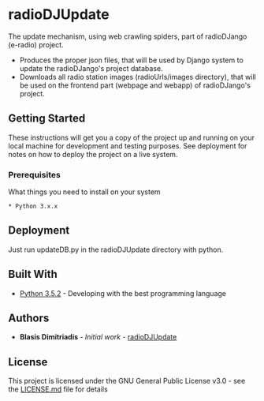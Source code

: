 # radioDJUpdate
The update mechanism, using web crawling spiders, part of radioDJango (e-radio) project. 
* Produces the proper json files, that will be used by Django system to update the radioDJango's project database.
* Downloads all radio station images (radioUrls/images directory), that will be used on the frontend part (webpage and webapp) of radioDJango's project.

## Getting Started

These instructions will get you a copy of the project up and running on your local machine for development and testing purposes. See deployment for notes on how to deploy the project on a live system.

### Prerequisites

What things you need to install on your system

```
* Python 3.x.x
```

## Deployment

Just run updateDB.py in the radioDJUpdate directory with python.

## Built With

* [Python 3.5.2](http://www.python.org/) - Developing with the best programming language

## Authors

* **Blasis Dimitriadis** - *Initial work* - [radioDJUpdate](https://github.com/bdimitriadis/radioDJUpdate)


## License

This project is licensed under the GNU General Public License v3.0 - see the [LICENSE.md](LICENSE.md) file for details

